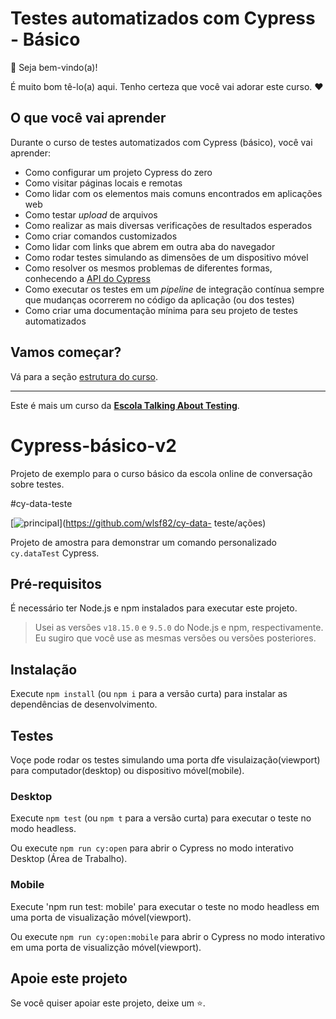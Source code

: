 # Testes automatizados com Cypress - Básico

👋 Seja bem-vindo(a)!

É muito bom tê-lo(a) aqui. Tenho certeza que você vai adorar este curso. ❤️

## O que você vai aprender

Durante o curso de testes automatizados com Cypress (básico), você vai aprender:

- Como configurar um projeto Cypress do zero
- Como visitar páginas locais e remotas
- Como lidar com os elementos mais comuns encontrados em aplicações web
- Como testar _upload_ de arquivos
- Como realizar as mais diversas verificações de resultados esperados
- Como criar comandos customizados
- Como lidar com links que abrem em outra aba do navegador
- Como rodar testes simulando as dimensões de um dispositivo móvel
- Como resolver os mesmos problemas de diferentes formas, conhecendo a [API do Cypress](https://docs.cypress.io/api/table-of-contents)
- Como executar os testes em um _pipeline_ de integração contínua sempre que mudanças ocorrerem no código da aplicação (ou dos testes)
- Como criar uma documentação mínima para seu projeto de testes automatizados

## Vamos começar?

Vá para a seção [estrutura do curso](./lessons/_course-structure_.md).

___

Este é mais um curso da [**Escola Talking About Testing**](https://udemy.com/user/walmyr).

# Cypress-básico-v2

Projeto de exemplo para o curso básico da escola online de conversação sobre testes.

#cy-data-teste

[![principal](https://github.com/wlsf82/cy-data-test/actions/workflows/ci.yml/badge.svg)](https://github.com/wlsf82/cy-data- teste/ações)

Projeto de amostra para demonstrar um comando personalizado `cy.dataTest` Cypress.

## Pré-requisitos

É necessário ter Node.js e npm instalados para executar este projeto.

> Usei as versões `v18.15.0` e `9.5.0` do Node.js e npm, respectivamente. Eu sugiro que você use as mesmas versões ou versões posteriores.

## Instalação

Execute `npm install` (ou `npm i` para a versão curta) para instalar as dependências de desenvolvimento.

## Testes

Voçe pode rodar os testes simulando uma porta dfe visulaização(viewport) para computador(desktop) ou dispositivo móvel(mobile). 

### Desktop

Execute `npm test` (ou `npm t` para a versão curta) para executar o teste no modo headless.

Ou execute `npm run cy:open` para abrir o Cypress no modo interativo Desktop (Área de Trabalho).

### Mobile

Execute 'npm run test: mobile' para executar o teste no modo headless em uma porta de visualização móvel(viewport).

Ou execute `npm run cy:open:mobile` para abrir o Cypress no modo interativo em uma porta de visualizção móvel(viewport).


## Apoie este projeto

Se você quiser apoiar este projeto, deixe um ⭐.